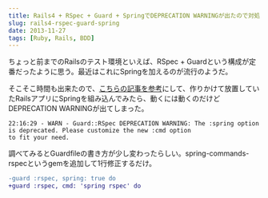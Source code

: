 ```yaml
---
title: Rails4 + RSpec + Guard + SpringでDEPRECATION WARNINGが出たので対処した
slug: rails4-rspec-guard-spring
date: 2013-11-27
tags: [Ruby, Rails, BDD]
---
```


ちょっと前までのRailsのテスト環境といえば、RSpec + Guardという構成が定番だったように思う。最近はこれにSpringを加えるのが流行のようだ。

そこそこ時間も出来たので、[こちらの記事を参考](http://lab.heathrow.co.jp/2013/09/17/3421)にして、作りかけて放置していたRailsアプリにSpringを組み込んでみたら、動くには動くのだけどDEPRECATION WARNINGが出てしまった。

```
22:16:29 - WARN - Guard::RSpec DEPRECATION WARNING: The :spring option is deprecated. Please customize the new :cmd option
to fit your need.
```

調べてみるとGuardfileの書き方が少し変わったらしい。spring-commands-rspecというgemを追加して1行修正するだけ。

```diff
-guard :rspec, spring: true do
+guard :rspec, cmd: 'spring rspec' do
```
